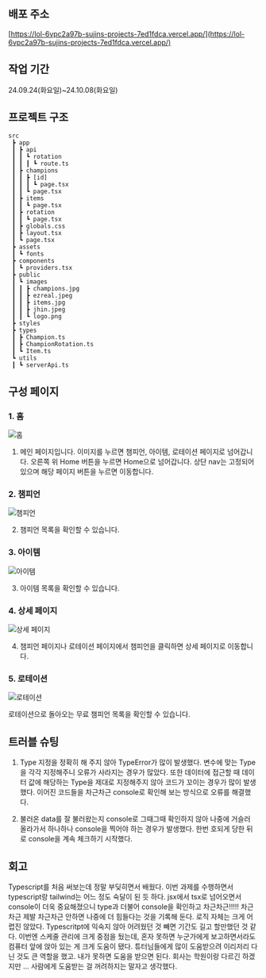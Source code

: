 ## 배포 주소

[https://lol-6vpc2a97b-sujins-projects-7ed1fdca.vercel.app/](https://lol-6vpc2a97b-sujins-projects-7ed1fdca.vercel.app/)

## 작업 기간

24.09.24(화요일)~24.10.08(화요일)

## 프로젝트 구조
```
src
 ┣ app
 ┃ ┣ api
 ┃ ┃ ┗ rotation
 ┃ ┃ ┃ ┗ route.ts
 ┃ ┣ champions
 ┃ ┃ ┣ [id]
 ┃ ┃ ┃ ┗ page.tsx
 ┃ ┃ ┗ page.tsx
 ┃ ┣ items
 ┃ ┃ ┗ page.tsx
 ┃ ┣ rotation
 ┃ ┃ ┗ page.tsx
 ┃ ┣ globals.css
 ┃ ┣ layout.tsx
 ┃ ┗ page.tsx
 ┣ assets
 ┃ ┗ fonts
 ┣ components
 ┃ ┗ providers.tsx
 ┣ public
 ┃ ┗ images
 ┃ ┃ ┣ champions.jpg
 ┃ ┃ ┣ ezreal.jpeg
 ┃ ┃ ┣ items.jpg
 ┃ ┃ ┣ jhin.jpeg
 ┃ ┃ ┗ logo.png
 ┣ styles
 ┣ types
 ┃ ┣ Champion.ts
 ┃ ┣ ChampionRotation.ts
 ┃ ┗ Item.ts
 ┗ utils
 ┃ ┗ serverApi.ts
```

## 구성 페이지

### 1. 홈

![홈](https://github.com/user-attachments/assets/690f307a-57f9-4a15-b6fe-fabae12eac81)

1. 메인 페이지입니다. 이미지를 누르면 챔피언, 아이템, 로테이션 페이지로 넘어갑니다. 오른쪽 위 Home 버튼을 누르면 Home으로 넘어갑니다.
   상단 nav는 고정되어 있으며 해당 페이지 버튼을 누르면 이동합니다.

### 2. 챔피언

![챔피언](https://github.com/user-attachments/assets/9c9d5a06-70f7-4e0e-8136-9ecad2e7a878)

2. 챔피언 목록을 확인할 수 있습니다. 

### 3. 아이템

![아이템](https://github.com/user-attachments/assets/779b0289-01d0-4c09-83b6-86866bbf611c)

3. 아이템 목록을 확인할 수 있습니다. 

### 4. 상세 페이지

![상세 페이지](https://github.com/user-attachments/assets/9cba39b3-9c66-4d7d-a2bf-1a0bd0cbff56)

4. 챔피언 페이지나 로테이션 페이지에서 챔피언을 클릭하면 상세 페이지로 이동합니다.

### 5. 로테이션

![로테이션](https://github.com/user-attachments/assets/ee405042-2ae9-4dea-b1d6-494a9519f6e3)

로테이션으로 돌아오는 무료 챔피언 목록을 확인할 수 있습니다. 


## 트러블 슈팅

1. Type 지정을 정확히 해 주지 않아 TypeError가 많이 발생했다. 변수에 맞는 Type을 각각 지정해주니 오류가 사라지는
   경우가 많았다. 또한 데이터에 접근할 때 데이터 값에 해당하는 Type을 제대로 지정해주지 않아 코드가 꼬이는 경우가
   많이 발생했다. 이어진 코드들을 차근차근 console로 확인해 보는 방식으로 오류를 해결했다.
  
2. 불러온 data를 잘 불러왔는지 console로 그때그때 확인하지 않아 나중에 거슬러 올라가서 하나하나 console을 찍어야
   하는 경우가 발생했다. 한번 호되게 당한 뒤로 console을 계속 체크하기 시작했다. 

## 회고

Typescript를 처음 써보는데 정말 부딪히면서 배웠다. 이번 과제를 수행하면서 typescript랑 tailwind는 어느 정도 숙달이
된 듯 하다. jsx에서 tsx로 넘어오면서 console이 더욱 중요해졌으니 type과 더불어 console을 확인하고 차근차근!!!!!
차근차근 제발 차근차근 안하면 나중에 더 힘들다는 것을 기록해 둔다. 
로직 자체는 크게 어렵진 않았다. Typescritpt에 익숙지 않아 어려웠던 것 빼면 기간도 길고 할만했던 것 같다. 이번엔 스케줄
관리에 크게 중점을 뒀는데, 혼자 못하면 누군가에게 보고하면서라도 컴퓨터 앞에 앉아 있는 게 크게 도움이 됐다. 튜터님들에게
많이 도움받으려 이리저리 다닌 것도 큰 역할을 했고. 
내가 못하면 도움을 받으면 된다. 회사는 학원이랑 다르긴 하겠지만 ... 사람에게 도움받는 걸 꺼려하지는 말자고 생각했다. 
